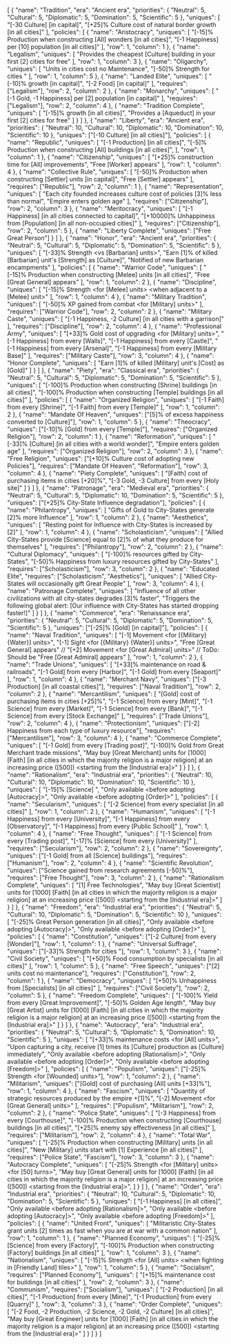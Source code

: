[
    {
        "name": "Tradition",
        "era": "Ancient era",
        "priorities": {
            "Neutral": 5,
            "Cultural": 5,
            "Diplomatic": 5,
            "Domination": 5,
            "Scientific": 5
        },
        "uniques": [
            "[-30 Culture] [in capital]",
            "[+25]% Culture cost of natural border growth [in all cities]"
        ],
        "policies": [
            {
                "name": "Aristocracy",
                "uniques": [
                    "[-15]% Production when constructing [All] wonders [in all cities]",
                    "[-1 Happiness] per [10] population [in all cities]"
                ],
                "row": 1,
                "column": 1
            },
            {
                "name": "Legalism",
                "uniques": [
                    "Provides the cheapest [Culture] building in your first [2] cities for free"
                ],
                "row": 1,
                "column": 3
            },
            {
                "name": "Oligarchy",
                "uniques": [
                    "Units in cities cost no Maintenance",
                    "[-50]% Strength for cities <with a garrison> <when attacking>"
                ],
                "row": 1,
                "column": 5
            },
            {
                "name": "Landed Elite",
                "uniques": [
                    "[-10]% growth [in capital]",
                    "[-2 Food] [in capital]"
                ],
                "requires": ["Legalism"],
                "row": 2,
                "column": 2
            },
            {
                "name": "Monarchy",
                "uniques": [
                    "[-1 Gold, -1 Happiness] per [2] population [in capital]"
                ],
                "requires": ["Legalism"],
                "row": 2,
                "column": 4
            },
            {
                "name": "Tradition Complete",
                "uniques": [
                    "[-15]% growth [in all cities]",
                    "Provides a [Aqueduct] in your first [2] cities for free"
                ]
            }
        ]
    },
    {
        "name": "Liberty",
        "era": "Ancient era",
        "priorities": {
            "Neutral": 10,
            "Cultural": 10,
            "Diplomatic": 10,
            "Domination": 10,
            "Scientific": 10
        },
        "uniques": ["[-10 Culture] [in all cities]"],
        "policies": [
            {
                "name": "Republic",
                "uniques": [
                    "[-1 Production] [in all cities]",
                    "[-5]% Production when constructing [All] buildings [in all cities]",
                ],
                "row": 1,
                "column": 1
            },
            {
                "name": "Citizenship",
                "uniques": [
                    "[+25]% construction time for [All] improvements",
                    "Free [Worker] appears"
                ],
                "row": 1,
                "column": 4
            },
            {
                "name": "Collective Rule",
                "uniques": [
                    "[-50]% Production when constructing [Settler] units [in capital]",
                    "Free [Settler] appears"
                ],
                "requires": ["Republic"],
                "row": 2,
                "column": 1
            },
            {
                "name": "Representation",
                "uniques": [
                    "Each city founded increases culture cost of policies [3]% less than normal",
                    "Empire enters golden age"
                ],
                "requires": ["Citizenship"],
                "row": 2,
                "column": 3
            },
            {
                "name": "Meritocracy",
                "uniques": [
                    "[-1 Happiness] [in all cities connected to capital]",
                    "[+10000]% Unhappiness from [Population] [in all non-occupied cities]"
                ],
                "requires": ["Citizenship"],
                "row": 2,
                "column": 5
            },
            {
                "name": "Liberty Complete",
                "uniques": ["Free Great Person"]
            }
        ]
    },
    {
        "name": "Honor",
        "era": "Ancient era",
        "priorities": {
            "Neutral": 5,
            "Cultural": 5,
            "Diplomatic": 5,
            "Domination": 5,
            "Scientific": 5
        },
        "uniques": [
            "[-33]% Strength <vs [Barbarian] units>",
            "Earn [1]% of killed [Barbarian] unit's [Strength] as [Culture]",
            "Notified of new Barbarian encampments"
        ],
        "policies": [
            {
                "name": "Warrior Code",
                "uniques": [
                    "[-15]% Production when constructing [Melee] units [in all cities]",
                    "Free [Great General] appears"
                ],
                "row": 1,
                "column": 2
            },
            {
                "name": "Discipline",
                "uniques": [
                    "[-15]% Strength <for [Melee] units> <when adjacent to a [Melee] unit>"
                ],
                "row": 1,
                "column": 4
            },
            {
                "name": "Military Tradition",
                "uniques": [
                    "[-50]% XP gained from combat <for [Military] units>"
                ],
                "requires": ["Warrior Code"],
                "row": 2,
                "column": 2
            },
            {
                "name": "Military Caste",
                "uniques": [
                    "[-1 Happiness, -2 Culture] [in all cities with a garrison]"
                ],
                "requires": ["Discipline"],
                "row": 2,
                "column": 4
            },
            {
                "name": "Professional Army",
                "uniques": [
                    "[+33]% Gold cost of upgrading <for [Military] units>",
                    "[-1 Happiness] from every [Walls]",
                    "[-1 Happiness] from every [Castle]",
                    "[-1 Happiness] from every [Arsenal]",
                    "[-1 Happiness] from every [Military Base]"
                ],
                "requires": ["Military Caste"],
                "row": 3,
                "column": 4
            },
            {
                "name": "Honor Complete",
                "uniques": [
                    "Earn [1]% of killed [Military] unit's [Cost] as [Gold]"
                ]
            }
        ]
    },
    {
        "name": "Piety",
        "era": "Classical era",
        "priorities": {
            "Neutral": 5,
            "Cultural": 5,
            "Diplomatic": 5,
            "Domination": 5,
            "Scientific": 5
        },
        "uniques": [
            "[-100]% Production when constructing [Shrine] buildings [in all cities]",
            "[-100]% Production when constructing [Temple] buildings [in all cities]"
        ],
        "policies": [
            {
                "name": "Organized Religion",
                "uniques": [
                    "[-1 Faith] from every [Shrine]",
                    "[-1 Faith] from every [Temple]"
                ],
                "row": 1,
                "column": 2
            },
            {
                "name": "Mandate Of Heaven",
                "uniques": ["[5]% of excess happiness converted to [Culture]"],
                "row": 1,
                "column": 5
            },
            {
                "name": "Theocracy",
                "uniques": ["[-10]% [Gold] from every [Temple]"],
                "requires": ["Organized Religion"],
                "row": 2,
                "column": 1
            },
            {
                "name": "Reformation",
                "uniques": [
                    "[-33]% [Culture] [in all cities with a world wonder]",
                    "Empire enters golden age"
                ],
                "requires": ["Organized Religion"],
                "row": 2,
                "column": 3
            },
            {
                "name": "Free Religion",
                "uniques": ["[+10]% Culture cost of adopting new Policies"],
                "requires": ["Mandate Of Heaven", "Reformation"],
                "row": 3,
                "column": 4
            },
            {
                "name": "Piety Complete",
                "uniques": [
                    "[Faith] cost of purchasing items in cities [+20]%",
                    "[-3 Gold, -3 Culture] from every [Holy site]"
                ]
            }
        ]
    },
    {
        "name": "Patronage",
        "era": "Medieval era",
        "priorities": {
            "Neutral": 5,
            "Cultural": 5,
            "Diplomatic": 10,
            "Domination": 5,
            "Scientific": 5
        },
        "uniques": ["[+25]% City-State Influence degradation"],
        "policies": [
            {
                "name": "Philantropy",
                "uniques": [
                    "Gifts of Gold to City-States generate [2]% more Influence"
                ],
                "row": 1,
                "column": 2
            },
            {
                "name": "Aesthetics",
                "uniques": [
                    "Resting point for Influence with City-States is increased by [2]"
                ],
                "row": 1,
                "column": 4
            },
            {
                "name": "Scholasticism",
                "uniques": [
                    "Allied City-States provide [Science] equal to [2]% of what they produce for themselves"
                ],
                "requires": ["Philantropy"],
                "row": 2,
                "column": 2
            },
            {
                "name": "Cultural Diplomacy",
                "uniques": [
                    "[-100]% resources gifted by City-States",
                    "[-50]% Happiness from luxury resources gifted by City-States"
                ],
                "requires": ["Scholasticism"],
                "row": 3,
                "column": 2
            },
            {
                "name": "Educated Elite",
                "requires": ["Scholasticism", "Aesthetics"],
                "uniques": [
                    "Allied City-States will occasionally gift Great People"
                ],
                "row": 3,
                "column": 4
            },
            {
                "name": "Patronage Complete",
                "uniques": [
                    "Influence of all other civilizations with all city-states degrades [3]% faster",
                    "Triggers the following global alert: [Our influence with City-States has started dropping faster!]"
                ]
            }
        ]
    },
    {
        "name": "Commerce",
        "era": "Renaissance era",
        "priorities": {
            "Neutral": 5,
            "Cultural": 5,
            "Diplomatic": 5,
            "Domination": 5,
            "Scientific": 5
        },
        "uniques": ["[-25]% [Gold] [in capital]"],
        "policies": [
            {
                "name": "Naval Tradition",
                "uniques": [
                    "[-1] Movement <for [{Military} {Water}] units>",
                    "[-1] Sight <for [{Military} {Water}] units>",
                    "Free [Great General] appears"
                    // "[+2] Movement <for [Great Admiral] units>"
                    // ToDo: Should be "Free [Great Admiral] appears"
                ],
                "row": 1,
                "column": 2
            },
            {
                "name": "Trade Unions",
                "uniques": [
                    "[+33]% maintenance on road & railroads",
                    "[-1 Gold] from every [Harbor]",
                    "[-1 Gold] from every [Seaport]"
                ],
                "row": 1,
                "column": 4
            },
            {
                "name": "Merchant Navy",
                "uniques": ["[-3 Production] [in all coastal cities]"],
                "requires": ["Naval Tradition"],
                "row": 2,
                "column": 2
            },
            {
                "name": "Mercantilism",
                "uniques": [
                    "[Gold] cost of purchasing items in cities [+25]%",
                    "[-1 Science] from every [Mint]",
                    "[-1 Science] from every [Market]",
                    "[-1 Science] from every [Bank]",
                    "[-1 Science] from every [Stock Exchange]"
                ],
                "requires": ["Trade Unions"],
                "row": 2,
                "column": 4
            },
            {
                "name": "Protectionism",
                "uniques": ["[-2] Happiness from each type of luxury resource"],
                "requires": ["Mercantilism"],
                "row": 3,
                "column": 4
            },
            {
                "name": "Commerce Complete",
                "uniques": [
                    "[-1 Gold] from every [Trading post]",
                    "[-100]% Gold from Great Merchant trade missions",
                    "May buy [Great Merchant] units for [1000] [Faith] [in all cities in which the majority religion is a major religion] at an increasing price ([500]) <starting from the [Industrial era]>"
                ]
            }
        ]
    },
    {
        "name": "Rationalism",
        "era": "Industrial era",
        "priorities": {
            "Neutral": 10,
            "Cultural": 10,
            "Diplomatic": 10,
            "Domination": 10,
            "Scientific": 10
        },
        "uniques": [
            "[-15]% [Science] <while the empire is happy>",
          "Only available <before adopting [Autocracy]>", "Only available <before adopting [Order]>"
        ],
        "policies": [
            {
                "name": "Secularism",
                "uniques": [
                    "[-2 Science] from every specialist [in all cities]"
                ],
                "row": 1,
                "column": 2
            },
            {
                "name": "Humanism",
                "uniques": [
                    "[-1 Happiness] from every [University]",
                    "[-1 Happiness] from every [Observatory]",
                    "[-1 Happiness] from every [Public School]"
                ],
                "row": 1,
                "column": 4
            },
            {
                "name": "Free Thought",
                "uniques": [
                    "[-1 Science] from every [Trading post]",
                    "[-17]% [Science] from every [University]"
                ],
                "requires": ["Secularism"],
                "row": 2,
                "column": 2
            },
            {
                "name": "Sovereignty",
                "uniques": ["[-1 Gold] from all [Science] buildings"],
                "requires": ["Humanism"],
                "row": 2,
                "column": 4
            },
            {
                "name": "Scientific Revolution",
                "uniques": ["Science gained from research agreements [-50]%"],
                "requires": ["Free Thought"],
                "row": 3,
                "column": 2
            },
            {
                "name": "Rationalism Complete",
                "uniques": [
                    "[1] Free Technologies",
                    "May buy [Great Scientist] units for [1000] [Faith] [in all cities in which the majority religion is a major religion] at an increasing price ([500]) <starting from the [Industrial era]>"
                ]
            }
        ]
    },
    {
        "name": "Freedom",
        "era": "Industrial era",
        "priorities": {
            "Neutral": 5,
            "Cultural": 10,
            "Diplomatic": 5,
            "Domination": 5,
            "Scientific": 10
        },
        "uniques": [
            "[-25]% Great Person generation [in all cities]",
            "Only available <before adopting [Autocracy]>",
            "Only available <before adopting [Order]>"
        ],
        "policies": [
            {
                "name": "Constitution",
                "uniques": ["[-2 Culture] from every [Wonder]"],
                "row": 1,
                "column": 1
            },
            {
                "name": "Universal Suffrage",
                "uniques": ["[-33]% Strength for cities <when defending>"],
                "row": 1,
                "column": 3
            },
            {
                "name": "Civil Society",
                "uniques": [
                    "[+50]% Food consumption by specialists [in all cities]"
                ],
                "row": 1,
                "column": 5
            },
            {
                "name": "Free Speech",
                "uniques": ["[2] units cost no maintenance"],
                "requires": ["Constitution"],
                "row": 2,
                "column": 1
            },
            {
                "name": "Democracy",
                "uniques": [
                    "[+50]% Unhappiness from [Specialists] [in all cities]"
                ],
                "requires": ["Civil Society"],
                "row": 2,
                "column": 5
            },
            {
                "name": "Freedom Complete",
                "uniques": [
                    "[-100]% Yield from every [Great Improvement]",
                    "[-50]% Golden Age length",
                    "May buy [Great Artist] units for [1000] [Faith] [in all cities in which the majority religion is a major religion] at an increasing price ([500]) <starting from the [Industrial era]>"
                ]
            }
        ]
    },
    {
        "name": "Autocracy",
        "era": "Industrial era",
        "priorities": {
            "Neutral": 5,
            "Cultural": 5,
            "Diplomatic": 5,
            "Domination": 10,
            "Scientific": 5
        },
        "uniques": [
            "[+33]% maintenance costs <for [All] units>",
            "Upon capturing a city, receive [1] times its [Culture] production as [Culture] immediately",
            "Only available <before adopting [Rationalism]>",
            "Only available <before adopting [Order]>",
            "Only available <before adopting [Freedom]>"
        ],
        "policies": [
            {
                "name": "Populism",
                "uniques": ["[-25]% Strength <for [Wounded] units>"],
                "row": 1,
                "column": 2
            },
            {
                "name": "Militarism",
                "uniques": ["[Gold] cost of purchasing [All] units [+33]%"],
                "row": 1,
                "column": 4
            },
            {
                "name": "Fascism",
                "uniques": [
                    "Quantity of strategic resources produced by the empire +[1]%",
                    "[-2] Movement <for [Great General] units>"
                ],
                "requires": ["Populism", "Militarism"],
                "row": 2,
                "column": 2
            },
            {
                "name": "Police State",
                "uniques": [
                    "[-3 Happiness] from every [Courthouse]",
                    "[-100]% Production when constructing [Courthouse] buildings [in all cities]",
                    "[+25]% enemy spy effectiveness [in all cities]"
                ],
                "requires": ["Militarism"],
                "row": 2,
                "column": 4
            },
            {
                "name": "Total War",
                "uniques": [
                    "[-25]% Production when constructing [Military] units [in all cities]",
                    "New [Military] units start with [1] Experience [in all cities]"
                ],
                "requires": ["Police State", "Fascism"],
                "row": 3,
                "column": 3
            },
            {
                "name": "Autocracy Complete",
                "uniques": [
                    "[-25]% Strength <when attacking> <for [Military] units> <for [50] turns>",
                    "May buy [Great General] units for [1000] [Faith] [in all cities in which the majority religion is a major religion] at an increasing price ([500]) <starting from the [Industrial era]>",
                ]
            }
        ]
    },
    {
        "name": "Order",
        "era": "Industrial era",
        "priorities": {
            "Neutral": 10,
            "Cultural": 5,
            "Diplomatic": 10,
            "Domination": 5,
            "Scientific": 5
        },
        "uniques": [
            "[-1 Happiness] [in all cities]",
            "Only available <before adopting [Rationalism]>",
            "Only available <before adopting [Autocracy]>",
            "Only available <before adopting [Freedom]>"
        ],
        "policies": [
            {
                "name": "United Front",
                "uniques": [
                    "Militaristic City-States grant units [2] times as fast when you are at war with a common nation"
                ],
                "row": 1,
                "column": 1
            },
            {
                "name": "Planned Economy",
                "uniques": [
                    "[-25]% [Science] from every [Factory]",
                    "[-100]% Production when constructing [Factory] buildings [in all cities]"
                ],
                "row": 1,
                "column": 3
            },
            {
                "name": "Nationalism",
                "uniques": [
                    "[-15]% Strength <for [All] units> <when fighting in [Friendly Land] tiles>"
                ],
                "row": 1,
                "column": 5
            },
            {
                "name": "Socialism",
                "requires": ["Planned Economy"],
                "uniques": [
                    "[+15]% maintenance cost for buildings [in all cities]"
                ],
                "row": 2,
                "column": 3
            },
            {
                "name": "Communism",
                "requires": ["Socialism"],
                "uniques": [
                    "[-2 Production] [in all cities]",
                    "[-1 Production] from every [Mine]",
                    "[-1 Production] from every [Quarry]"
                ],
                "row": 3,
                "column": 3
            },
            {
                "name": "Order Complete",
                "uniques": [
                    "[-2 Food, -2 Production, -2 Science, -2 Gold, -2 Culture] [in all cities]",
                    "May buy [Great Engineer] units for [1000] [Faith] [in all cities in which the majority religion is a major religion] at an increasing price ([500]) <starting from the [Industrial era]>"
                ]
            }
        ]
    }
]
